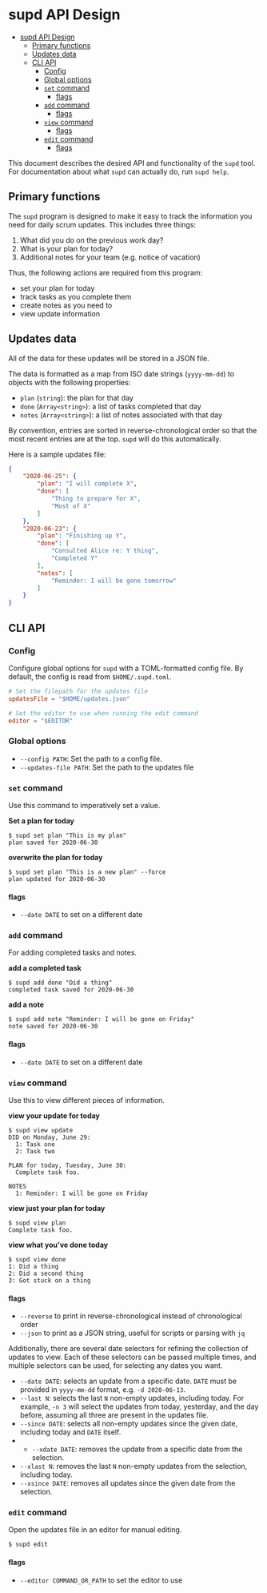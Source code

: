 # supd API Design

- [supd API Design](#supd-api-design)
  - [Primary functions](#primary-functions)
  - [Updates data](#updates-data)
  - [CLI API](#cli-api)
    - [Config](#config)
    - [Global options](#global-options)
    - [`set` command](#set-command)
      - [flags](#flags)
    - [`add` command](#add-command)
      - [flags](#flags-1)
    - [`view` command](#view-command)
      - [flags](#flags-2)
    - [`edit` command](#edit-command)
      - [flags](#flags-3)

This document describes the desired API and functionality of the `supd` tool. For documentation about what `supd` can actually do, run `supd help`.

## Primary functions

The `supd` program is designed to make it easy to track the information you need for daily scrum updates. This includes three things:

1. What did you do on the previous work day?
2. What is your plan for today?
3. Additional notes for your team (e.g. notice of vacation)

Thus, the following actions are required from this program:

- set your plan for today
- track tasks as you complete them
- create notes as you need to
- view update information

## Updates data

All of the data for these updates will be stored in a JSON file.

The data is formatted as a map from ISO date strings (`yyyy-mm-dd`) to objects with the following properties:

- `plan` (`string`): the plan for that day
- `done` (`Array<string>`): a list of tasks completed that day
- `notes` (`Array<string>`): a list of notes associated with that day

By convention, entries are sorted in reverse-chronological order so that the most recent entries are at the top. `supd` will do this automatically.

Here is a sample updates file:

```json
{
    "2020-06-25": {
        "plan": "I will complete X",
        "done": [
            "Thing to prepare for X",
            "Most of X"
        ]
    },
    "2020-06-23": {
        "plan": "Finishing up Y",
        "done": [
            "Consulted Alice re: Y thing",
            "Completed Y"
        ],
        "notes": [
            "Reminder: I will be gone tomorrow"
        ]
    }
}
```

## CLI API

### Config

Configure global options for `supd` with a TOML-formatted config file. By default, the config is read from `$HOME/.supd.toml`.

```toml
# Set the filepath for the updates file
updatesFile = "$HOME/updates.json"

# Set the editor to use when running the edit command
editor = "$EDITOR"
```

### Global options

- `--config PATH`: Set the path to a config file.
- `--updates-file PATH`: Set the path to the updates file

### `set` command

Use this command to imperatively set a value.

**Set a plan for today**

```
$ supd set plan "This is my plan"
plan saved for 2020-06-30
```

**overwrite the plan for today**

```
$ supd set plan "This is a new plan" --force
plan updated for 2020-06-30
```

#### flags

- `--date DATE` to set on a different date

### `add` command

For adding completed tasks and notes.

**add a completed task**

```
$ supd add done "Did a thing"
completed task saved for 2020-06-30
```

**add a note**

```
$ supd add note "Reminder: I will be gone on Friday"
note saved for 2020-06-30
```

#### flags

- `--date DATE` to set on a different date

### `view` command

Use this to view different pieces of information.

**view your update for today**

```
$ supd view update
DID on Monday, June 29:
  1: Task one
  2: Task two

PLAN for today, Tuesday, June 30:
  Complete task foo.

NOTES
  1: Reminder: I will be gone on Friday
```

**view just your plan for today**

```
$ supd view plan
Complete task foo.
```

**view what you've done today**

```
$ supd view done
1: Did a thing
2: Did a second thing
3: Got stuck on a thing
```

#### flags

- `--reverse` to print in reverse-chronological instead of chronological order
- `--json` to print as a JSON string, useful for scripts or parsing with `jq`

Additionally, there are several date selectors for refining the collection of updates to view. Each of these selectors can be passed multiple times, and multiple selectors can be used, for selecting any dates you want.

- `--date DATE`: selects an update from a specific date. `DATE` must be provided in `yyyy-mm-dd` format, e.g. `-d 2020-06-13`.
- `--last N`: selects the last `N` non-empty updates, including today. For example, `-n 3` will select the updates from today, yesterday, and the day before, assuming all three are present in the updates file.
- `--since DATE`: selects all non-empty updates since the given date, including today and `DATE` itself.
- - `--xdate DATE`: removes the update from a specific date from the selection.
- `--xlast N`: removes the last `N` non-empty updates from the selection, including today.
- `--xsince DATE`: removes all updates since the given date from the selection.


### `edit` command

Open the updates file in an editor for manual editing.

```
$ supd edit
```

#### flags

- `--editor COMMAND_OR_PATH` to set the editor to use
